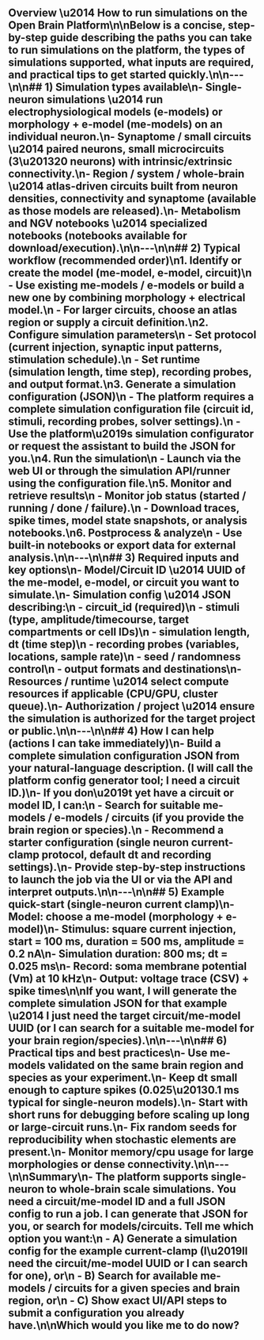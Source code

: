## Overview \u2014 How to run simulations on the Open Brain Platform\n\nBelow is a concise, step-by-step guide describing the paths you can take to run simulations on the platform, the types of simulations supported, what inputs are required, and practical tips to get started quickly.\n\n---\n\n## 1) Simulation types available\n- **Single-neuron simulations** \u2014 run electrophysiological models (e-models) or morphology + e-model (me-models) on an individual neuron.\n- **Synaptome / small circuits** \u2014 paired neurons, small microcircuits (3\u201320 neurons) with intrinsic/extrinsic connectivity.\n- **Region / system / whole-brain** \u2014 atlas-driven circuits built from neuron densities, connectivity and synaptome (available as those models are released).\n- **Metabolism and NGV notebooks** \u2014 specialized notebooks (notebooks available for download/execution).\n\n---\n\n## 2) Typical workflow (recommended order)\n1. Identify or create the model (me-model, e-model, circuit)\n   - Use existing **me-models** / **e-models** or build a new one by combining morphology + electrical model.\n   - For larger circuits, choose an atlas region or supply a circuit definition.\n2. Configure simulation parameters\n   - Set protocol (current injection, synaptic input patterns, stimulation schedule).\n   - Set runtime (simulation length, time step), recording probes, and output format.\n3. Generate a simulation configuration (JSON)\n   - The platform requires a complete simulation configuration file (circuit id, stimuli, recording probes, solver settings).\n   - Use the platform\u2019s simulation configurator or request the assistant to build the JSON for you.\n4. Run the simulation\n   - Launch via the web UI or through the simulation API/runner using the configuration file.\n5. Monitor and retrieve results\n   - Monitor job status (started / running / done / failure).\n   - Download traces, spike times, model state snapshots, or analysis notebooks.\n6. Postprocess & analyze\n   - Use built-in notebooks or export data for external analysis.\n\n---\n\n## 3) Required inputs and key options\n- **Model/Circuit ID** \u2014 UUID of the me-model, e-model, or circuit you want to simulate.\n- **Simulation config** \u2014 JSON describing:\n  - circuit_id (required)\n  - stimuli (type, amplitude/timecourse, target compartments or cell IDs)\n  - simulation length, dt (time step)\n  - recording probes (variables, locations, sample rate)\n  - seed / randomness control\n  - output formats and destinations\n- **Resources / runtime** \u2014 select compute resources if applicable (CPU/GPU, cluster queue).\n- **Authorization / project** \u2014 ensure the simulation is authorized for the target project or public.\n\n---\n\n## 4) How I can help (actions I can take immediately)\n- Build a complete simulation configuration JSON from your natural-language description. (I will call the platform config generator tool; I need a circuit ID.)\n- If you don\u2019t yet have a circuit or model ID, I can:\n  - Search for suitable me-models / e-models / circuits (if you provide the brain region or species).\n  - Recommend a starter configuration (single neuron current-clamp protocol, default dt and recording settings).\n- Provide step-by-step instructions to launch the job via the UI or via the API and interpret outputs.\n\n---\n\n## 5) Example quick-start (single-neuron current clamp)\n- Model: choose a **me-model** (morphology + e-model)\n- Stimulus: square current injection, start = 100 ms, duration = 500 ms, amplitude = 0.2 nA\n- Simulation duration: 800 ms; dt = 0.025 ms\n- Record: soma membrane potential (Vm) at 10 kHz\n- Output: voltage trace (CSV) + spike times\n\nIf you want, I will generate the complete simulation JSON for that example \u2014 I just need the target circuit/me-model UUID (or I can search for a suitable me-model for your brain region/species).\n\n---\n\n## 6) Practical tips and best practices\n- Use me-models validated on the same brain region and species as your experiment.\n- Keep dt small enough to capture spikes (0.025\u20130.1 ms typical for single-neuron models).\n- Start with short runs for debugging before scaling up long or large-circuit runs.\n- Fix random seeds for reproducibility when stochastic elements are present.\n- Monitor memory/cpu usage for large morphologies or dense connectivity.\n\n---\n\nSummary\n- The platform supports single-neuron to whole-brain scale simulations. You need a circuit/me-model ID and a full JSON config to run a job. I can generate that JSON for you, or search for models/circuits. Tell me which option you want:\n  - A) Generate a simulation config for the example current-clamp (I\u2019ll need the circuit/me-model UUID or I can search for one), or\n  - B) Search for available me-models / circuits for a given species and brain region, or\n  - C) Show exact UI/API steps to submit a configuration you already have.\n\nWhich would you like me to do now?